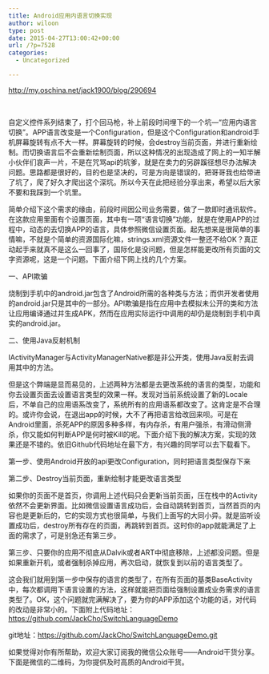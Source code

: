 ```yaml
---
title: Android应用内语言切换实现
author: wiloon
type: post
date: 2015-04-27T13:00:42+00:00
url: /?p=7528
categories:
  - Uncategorized

---
```

http://my.oschina.net/jack1900/blog/290694

&nbsp;

自定义控件系列结束了，打个回马枪，补上前段时间埋下的一个坑&#8212;“应用内语言切换”。APP语言改变是一个Configuration，但是这个Configuration和android手机屏幕旋转有点不大一样。屏幕旋转的时候，会destroy当前页面，并进行重新绘制。而切换语言后不会重新绘制页面，所以这种情况的出现造成了网上的一知半解小伙伴们哀声一片，不是在咒骂api的坑爹，就是在卖力的另辟蹊径想尽办法解决问题。思路都是很好的，目的也是坚决的，可是方向是错误的，把哥哥我也给带进了坑了，爬了好久才爬出这个深坑。所以今天在此把经验分享出来，希望以后大家不要和我踩到一个坑里。

简单介绍下这个需求的缘由，前段时间因公司业务需要，做了一款即时通讯软件。在这款应用里面有个设置页面，其中有一项“语言切换”功能，就是在使用APP的过程中，动态的去切换APP的语言，具体参照微信设置页面。起先想来是很简单的事情嘛，不就是个简单的资源国际化嘛，strings.xml资源文件一整还不给OK？真正动起手来就真不是这么一回事了，国际化是没问题，但是怎样能更改所有页面的文字资源呢，这是一个问题。下面介绍下网上找的几个方案。

一、API欺骗
  
烧制到手机中的android.jar包含了Android所需的各种类与方法；而供开发者使用的android.jar只是其中的一部分。API欺骗是指在应用中去模拟未公开的类和方法让应用编译通过并生成APK，然而在应用实际运行中调用的却仍是烧制到手机中真实的android.jar。

二、使用Java反射机制

IActivityManager与ActivityManagerNative都是非公开类，使用Java反射去调用其中的方法。
  
但是这个弊端是显而易见的，上述两种方法都是去更改系统的语言的类型，功能和你去设置页面去设置语言类型的效果一样。发现对当前系统设置了新的Locale后，不单自己的应用语系改变了，系统所有的应用语系都改变了。这肯定是不合理的。或许你会说，在退出app的时候，大不了再把语言给改回来呗。可是在Android里面，杀死APP的原因多种多样，有内存杀，有用户强杀，有滑动侧滑杀，你又能如何判断APP是何时被Kill的呢。下面介绍下我的解决方案，实现的效果还是不错的。依旧Github代码地址在最下方，有兴趣的同学可以去下载看下。

第一步、使用Android开放的api更改Configuration，同时把语言类型保存下来

第二步、Destroy当前页面，重新绘制才能更改语言类型

如果你的页面不是首页，你调用上述代码只会更新当前页面，压在栈中的Activity依然不会更新界面。比如微信设置语言成功后，会自动跳转到首页，当然首页的内容也是更新后的，它的实现方式也很简单，与我们上面写的大同小异。就是监听设置成功后，destroy所有存在的页面，再跳转到首页。这时你的app就能满足了上面的需求了，可是别急还有第三步。

第三步、只要你的应用不彻底从Dalvik或者ART中彻底移除，上述都没问题。但是如果重新开机，或者强制杀掉应用，再次启动，就恢复到以前的语言类型了。

这会我们就用到第一步中保存的语言的类型了，在所有页面的基类BaseActivity中，每次都调用下语言设置的方法，这样就能把页面给强制设置成业务需求的语言类型了。OK，这个问题就完满解决了，要为你的APP添加这个功能的话，对代码的改动是非常小的。下面附上代码地址：https://github.com/JackCho/SwitchLanguageDemo

git地址：https://github.com/JackCho/SwitchLanguageDemo.git

如果觉得对你有所帮助，欢迎大家订阅我的微信公众账号——Android干货分享。下面是微信的二维码，为你提供及时高质的Android干货。